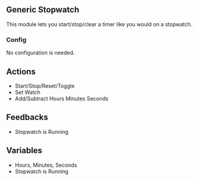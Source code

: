 ## Generic Stopwatch

This module lets you start/stop/clear a timer like you would on a stopwatch.

### Config

No configuration is needed.

## Actions

* Start/Stop/Reset/Toggle
* Set Watch
* Add/Subtract Hours Minutes Seconds

## Feedbacks

* Stopwatch is Running

## Variables
* Hours, Minutes, Seconds
* Stopwatch is Running